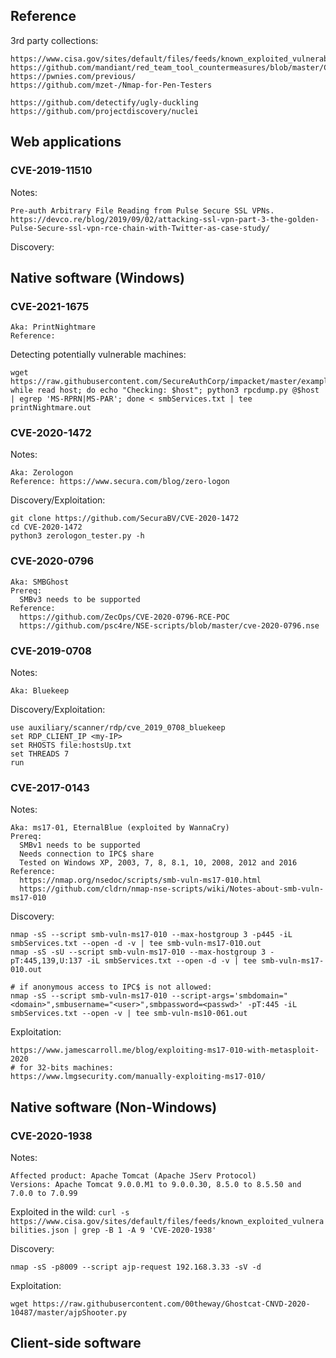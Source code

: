 
## Reference

3rd party collections:

```
https://www.cisa.gov/sites/default/files/feeds/known_exploited_vulnerabilities.json
https://github.com/mandiant/red_team_tool_countermeasures/blob/master/CVEs_red_team_tools.md
https://pwnies.com/previous/
https://github.com/mzet-/Nmap-for-Pen-Testers
```

```
https://github.com/detectify/ugly-duckling
https://github.com/projectdiscovery/nuclei
```

## Web applications

### CVE-2019-11510

Notes:
    
    Pre-auth Arbitrary File Reading from Pulse Secure SSL VPNs.
    https://devco.re/blog/2019/09/02/attacking-ssl-vpn-part-3-the-golden-Pulse-Secure-ssl-vpn-rce-chain-with-Twitter-as-case-study/

Discovery:


## Native software (Windows)

### CVE-2021-1675

```
Aka: PrintNightmare
Reference: 
```

Detecting potentially vulnerable machines:

```
wget https://raw.githubusercontent.com/SecureAuthCorp/impacket/master/examples/rpcdump.py
while read host; do echo "Checking: $host"; python3 rpcdump.py @$host | egrep 'MS-RPRN|MS-PAR'; done < smbServices.txt | tee printNightmare.out
```

### CVE-2020-1472

Notes:

```
Aka: Zerologon
Reference: https://www.secura.com/blog/zero-logon
```

Discovery/Exploitation:

```
git clone https://github.com/SecuraBV/CVE-2020-1472
cd CVE-2020-1472
python3 zerologon_tester.py -h
```


### CVE-2020-0796

```
Aka: SMBGhost
Prereq:
  SMBv3 needs to be supported
Reference:
  https://github.com/ZecOps/CVE-2020-0796-RCE-POC
  https://github.com/psc4re/NSE-scripts/blob/master/cve-2020-0796.nse
```

### CVE-2019-0708

Notes:

```
Aka: Bluekeep
```

Discovery/Exploitation:

```
use auxiliary/scanner/rdp/cve_2019_0708_bluekeep
set RDP_CLIENT_IP <my-IP>
set RHOSTS file:hostsUp.txt
set THREADS 7
run
```

### CVE-2017-0143

Notes:

```
Aka: ms17-01, EternalBlue (exploited by WannaCry)
Prereq:
  SMBv1 needs to be supported
  Needs connection to IPC$ share
  Tested on Windows XP, 2003, 7, 8, 8.1, 10, 2008, 2012 and 2016
Reference:
  https://nmap.org/nsedoc/scripts/smb-vuln-ms17-010.html
  https://github.com/cldrn/nmap-nse-scripts/wiki/Notes-about-smb-vuln-ms17-010
```

Discovery:

```
nmap -sS --script smb-vuln-ms17-010 --max-hostgroup 3 -p445 -iL smbServices.txt --open -d -v | tee smb-vuln-ms17-010.out
nmap -sS -sU --script smb-vuln-ms17-010 --max-hostgroup 3 -pT:445,139,U:137 -iL smbServices.txt --open -d -v | tee smb-vuln-ms17-010.out

# if anonymous access to IPC$ is not allowed:
nmap -sS --script smb-vuln-ms17-010 --script-args='smbdomain="<domain>",smbusername="<user>",smbpassword=<passwd>' -pT:445 -iL smbServices.txt --open -v | tee smb-vuln-ms10-061.out
```

Exploitation:

    https://www.jamescarroll.me/blog/exploiting-ms17-010-with-metasploit-2020
    # for 32-bits machines:
    https://www.lmgsecurity.com/manually-exploiting-ms17-010/


## Native software (Non-Windows)

### CVE-2020-1938

Notes:

```
Affected product: Apache Tomcat (Apache JServ Protocol)
Versions: Apache Tomcat 9.0.0.M1 to 9.0.0.30, 8.5.0 to 8.5.50 and 7.0.0 to 7.0.99
```

Exploited in the wild: `curl -s https://www.cisa.gov/sites/default/files/feeds/known_exploited_vulnerabilities.json | grep -B 1 -A 9 'CVE-2020-1938'`

Discovery:

```
nmap -sS -p8009 --script ajp-request 192.168.3.33 -sV -d
```

Exploitation:

```
wget https://raw.githubusercontent.com/00theway/Ghostcat-CNVD-2020-10487/master/ajpShooter.py
```

## Client-side software

